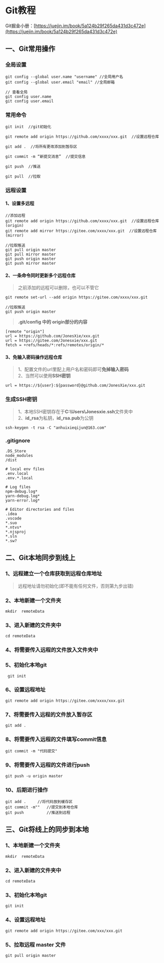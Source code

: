 # Git教程

Git掘金小册：[https://juejin.im/book/5a124b29f265da431d3c472e](https://juejin.im/book/5a124b29f265da431d3c472e)

## 一、Git常用操作

### 全局设置

```git
git config --global user.name "username" //全局用户名
git config --global user.email "email" //全局邮箱

// 查看全局
git config user.name
git config user.email
```

### 常用命令

```git
git init  //git初始化

git remote add origin https://github.com/xxxx/xxx.git  //设置远程仓库

git add .  //将所有更改添加到暂存区

git commit -m “新提交消息”  //提交信息

git push  //推送

git pull  //拉取

```

### 远程设置

#### 1、设置多远程

```git
//添加远程
git remote add origin https://github.com/xxxx/xxx.git  //设置远程仓库(origin)
git remote add mirror https://gitee.com/xxxx/xxx.git  //设置远程仓库(mirror)

//拉取推送
git pull origin master
git pull mirror master
git push origin master
git push mirror master
```

#### 2、一条命令同时更新多个远程仓库

>之前添加的远程可以删除，也可以不管它

```git
git remote set-url --add origin https://gitee.com/xxxx/xxx.git

//拉取推送
git push origin master
```

>**.git/config 中的 origin部分的内容**

```git
[remote "origin"]
url = https://github.com/JonesXie/xxx.git
url = https://gitee.com/Jonesxie/xxx.git
fetch = +refs/heads/*:refs/remotes/origin/*
```

#### 3、免输入密码操作远程仓库

>1、配置文件的url里配上用户名和密码即可**免掉输入密码**  
>2、当然可以使用**SSH密钥**

```git
url = https://${user}:${password}@github.com/JonesXie/xxx.git
```

### 生成SSH密钥

>1、本地SSH密钥存在于**C:\Users\Jonesxie\.ssh**文件夹中  
>2、**id_rsa**为私钥，**id_rsa.pub**为公钥

```git
ssh-keygen -t rsa -C "anhuixieqijun@163.com"
```

### .gitignore

```git
.DS_Store
node_modules
/dist

# local env files
.env.local
.env.*.local

# Log files
npm-debug.log*
yarn-debug.log*
yarn-error.log*

# Editor directories and files
.idea
.vscode
*.suo
*.ntvs*
*.njsproj
*.sln
*.sw?
```

## 二、Git本地同步到线上

### 1、远程建立一个仓库获取到远程仓库地址

>远程地址请勿初始化(即不能有任何文件，否则第九步出错)

### 2、本地新建一个文件夹

```git
mkdir  remoteData
```

### 3、进入新建的文件夹中

```git
cd remoteData
```

### 4、将需要传入远程的文件放入文件夹中

### 5、初始化本地git

```git
 git init
```

### 6、设置远程地址

```git
git remote add origin https://gitee.com/xxxx/xxx.git
```

### 7、将需要传入远程的文件放入暂存区

```git
git add .
```

### 8、将需要传入远程的文件填写commit信息

```git
git commit -m "代码提交"
```

### 9、将需要传入远程的文件进行push

```git
git push -u origin master
```

### 10、后期进行操作

```git
git add .     //将代码放到缓存区
git commit -m""   //提交到本地仓库
git push          //推送到远程
```

## 三、Git将线上的同步到本地

### 1、本地新建一个文件夹

```git
mkdir  remoteData
```

### 2、进入新建的文件夹中

```git
cd remoteData
```

### 3、初始化本地git

```git
git init
```

### 4、设置远程地址

```git
git remote add origin https://gitee.com/xxx/xxx.git
```

### 5、拉取远程 master 文件

```git
git pull origin master
```
